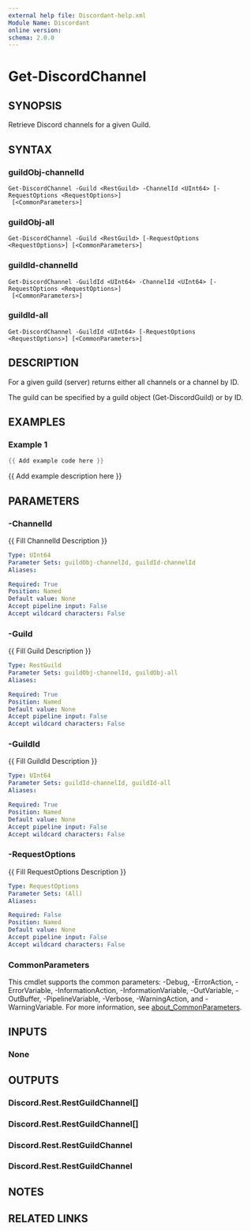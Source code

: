 ```yaml
---
external help file: Discordant-help.xml
Module Name: Discordant
online version:
schema: 2.0.0
---
```


# Get-DiscordChannel

## SYNOPSIS
Retrieve Discord channels for a given Guild.

## SYNTAX

### guildObj-channelId
```
Get-DiscordChannel -Guild <RestGuild> -ChannelId <UInt64> [-RequestOptions <RequestOptions>]
 [<CommonParameters>]
```

### guildObj-all
```
Get-DiscordChannel -Guild <RestGuild> [-RequestOptions <RequestOptions>] [<CommonParameters>]
```

### guildId-channelId
```
Get-DiscordChannel -GuildId <UInt64> -ChannelId <UInt64> [-RequestOptions <RequestOptions>]
 [<CommonParameters>]
```

### guildId-all
```
Get-DiscordChannel -GuildId <UInt64> [-RequestOptions <RequestOptions>] [<CommonParameters>]
```

## DESCRIPTION
For a given guild (server) returns either all channels or a channel by ID.

The guild can be specified by a guild object (Get-DiscordGuild) or by ID.

## EXAMPLES

### Example 1
```powershell
{{ Add example code here }}
```

{{ Add example description here }}

## PARAMETERS

### -ChannelId
{{ Fill ChannelId Description }}

```yaml
Type: UInt64
Parameter Sets: guildObj-channelId, guildId-channelId
Aliases:

Required: True
Position: Named
Default value: None
Accept pipeline input: False
Accept wildcard characters: False
```

### -Guild
{{ Fill Guild Description }}

```yaml
Type: RestGuild
Parameter Sets: guildObj-channelId, guildObj-all
Aliases:

Required: True
Position: Named
Default value: None
Accept pipeline input: False
Accept wildcard characters: False
```

### -GuildId
{{ Fill GuildId Description }}

```yaml
Type: UInt64
Parameter Sets: guildId-channelId, guildId-all
Aliases:

Required: True
Position: Named
Default value: None
Accept pipeline input: False
Accept wildcard characters: False
```

### -RequestOptions
{{ Fill RequestOptions Description }}

```yaml
Type: RequestOptions
Parameter Sets: (All)
Aliases:

Required: False
Position: Named
Default value: None
Accept pipeline input: False
Accept wildcard characters: False
```

### CommonParameters
This cmdlet supports the common parameters: -Debug, -ErrorAction, -ErrorVariable, -InformationAction, -InformationVariable, -OutVariable, -OutBuffer, -PipelineVariable, -Verbose, -WarningAction, and -WarningVariable. For more information, see [about_CommonParameters](http://go.microsoft.com/fwlink/?LinkID=113216).

## INPUTS

### None

## OUTPUTS

### Discord.Rest.RestGuildChannel[]

### Discord.Rest.RestGuildChannel[]

### Discord.Rest.RestGuildChannel

### Discord.Rest.RestGuildChannel

## NOTES

## RELATED LINKS
